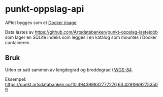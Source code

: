 # punkt-oppslag-api

APIet bygges som et [Docker image](https://cloud.docker.com/u/artsdatabanken/repository/docker/artsdatabanken/punkt-oppslag-api).

Data lastes av https://github.com/Artsdatabanken/punkt-oppslag-lastejobb som lager en SQLite indeks som legges i en katalog som mountes i Docker containeren.

## Bruk

Urlen er satt sammen av lengdegrad og breddegrad i [WGS-84](https://no.wikipedia.org/wiki/World_Geodetic_System).

Eksempel: https://punkt.artsdatabanken.no/10.394399832777276,63.42919692753509
